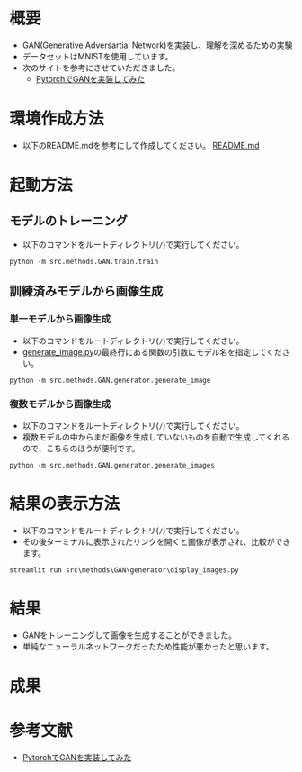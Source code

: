 # 概要
- GAN(Generative Adversartial Network)を実装し、理解を深めるための実験
- データセットはMNISTを使用しています。
- 次のサイトを参考にさせていただきました。
  - [PytorchでGANを実装してみた](https://qiita.com/keiji_dl/items/45a5775a361151f9189d)

# 環境作成方法
- 以下のREADME.mdを参考にして作成してください。
[README.md](../../../README.md)

# 起動方法
## モデルのトレーニング
- 以下のコマンドをルートディレクトリ(`/`)で実行してください。
```
python -m src.methods.GAN.train.train
```

## 訓練済みモデルから画像生成
### 単一モデルから画像生成
- 以下のコマンドをルートディレクトリ(`/`)で実行してください。
- [generate_image.py](generator/generate_image.py)の最終行にある関数の引数にモデル名を指定してください。
```
python -m src.methods.GAN.generator.generate_image
```

### 複数モデルから画像生成
- 以下のコマンドをルートディレクトリ(`/`)で実行してください。
- 複数モデルの中からまだ画像を生成していないものを自動で生成してくれるので、こちらのほうが便利です。
```
python -m src.methods.GAN.generator.generate_images
```

# 結果の表示方法
- 以下のコマンドをルートディレクトリ(`/`)で実行してください。
- その後ターミナルに表示されたリンクを開くと画像が表示され、比較ができます。
```
streamlit run src\methods\GAN\generator\display_images.py
```

# 結果
- GANをトレーニングして画像を生成することができました。
- 単純なニューラルネットワークだったため性能が悪かったと思います。
# 成果

# 参考文献
- [PytorchでGANを実装してみた](https://qiita.com/keiji_dl/items/45a5775a361151f9189d)